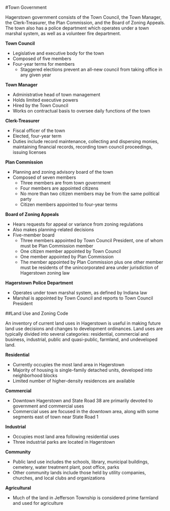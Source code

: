 #Town Government

Hagerstown government consists of the Town Council, the Town Manager, the Clerk-Treasurer, the Plan Commission, and the Board of Zoning Appeals.  The town also has a police department which operates under a town marshal system, as well as a volunteer fire department. 

**Town Council**

- Legislative and executive body for the town
- Composed of five members
- Four-year terms for members
  - Staggered elections prevent an all-new council from taking office in any given year

**Town Manager**

- Administrative head of town management
- Holds limited executive powers
- Hired by the Town Council 
- Works on contractual basis to oversee daily functions of the town

**Clerk-Treasurer**

- Fiscal officer of the town
- Elected, four-year term
- Duties include record maintenance, collecting and dispersing monies, maintaining financial records, recording town council proceedings, issuing licenses

**Plan Commission**

- Planning and zoning advisory board of the town
- Composed of seven members
  - Three members are from town government
  - Four members are appointed citizens
  - No more than two citizen members may be from the same political party
  - Citizen members appointed to four-year terms

**Board of Zoning Appeals**

- Hears requests for appeal or variance from zoning regulations
- Also makes planning-related decisions
- Five-member board
  - Three members appointed by Town Council President, one of whom must be Plan Commission member
  - One citizen member appointed by Town Council
  - One member appointed by Plan Commission
  - The member appointed by Plan Commission plus one other member must be residents of the unincorporated area under jurisdiction of Hagerstown zoning law

**Hagerstown Police Department**

- Operates under town marshal system, as defined by Indiana law
- Marshal is appointed by Town Council and reports to Town Council President




##Land Use and Zoning Code

An inventory of current land uses in Hagerstown is useful in making future land use decisions and changes to 
development ordinances.  Land uses are typically divided into several categories: residential, commercial and 
business, industrial, public and quasi-public, farmland, and undeveloped land.

**Residential**

- Currently occupies the most land area in Hagerstown
- Majority of housing is single-family detached units, developed into neighborhood blocks
- Limited number of higher-density residences are available

**Commercial**

- Downtown Hagerstown and State Road 38 are primarily devoted to government and commercial uses
- Commercial uses are focused in the downtown area, along with some segments east of town near State Road 1

**Industrial**

- Occupies most land area following residential uses
- Three industrial parks are located in Hagerstown

**Community**

- Public land use includes the schools, library, municipal buildings, cemetery, water treatment plant, post office, parks
- Other community lands include those held by utility companies, churches, and local clubs and organizations

**Agricultural**

- Much of the land in Jefferson Township is considered prime farmland and used for agriculture
